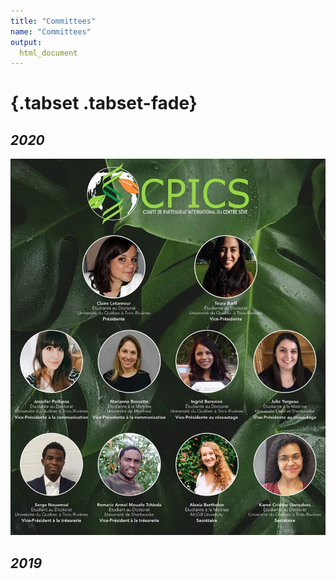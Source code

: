```yaml
---
title: "Committees"
name: "Committees"
output:
  html_document
---
```


#

#

#

#

#   {.tabset .tabset-fade} 

## *2020*

![](images/comite_2020.jpg)

##  *2019*  


